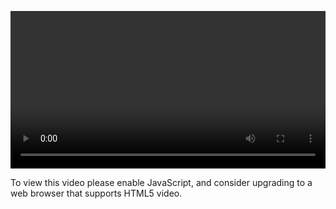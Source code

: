 <video controls="" style="width: 100%; display: block;"><source src="http://o86bpj665.bkt.clouddn.com/hand-in-hand-react/12-jwt.mp4" type="video/mp4"><p>To view this video please enable JavaScript, and consider upgrading to a web browser that supports HTML5 video.</p></video>
